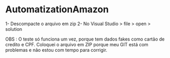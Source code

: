 # AutomatizationAmazon

1- Descompacte o arquivo em zip
2- No Visual Studio > file > open > solution

OBS : O teste só funciona um vez, porque tem dados fakes como cartão de credito e CPF.
Coloquei o arquivo em ZIP porque meu GIT está com problemas e não estou com tempo para corrigir.

